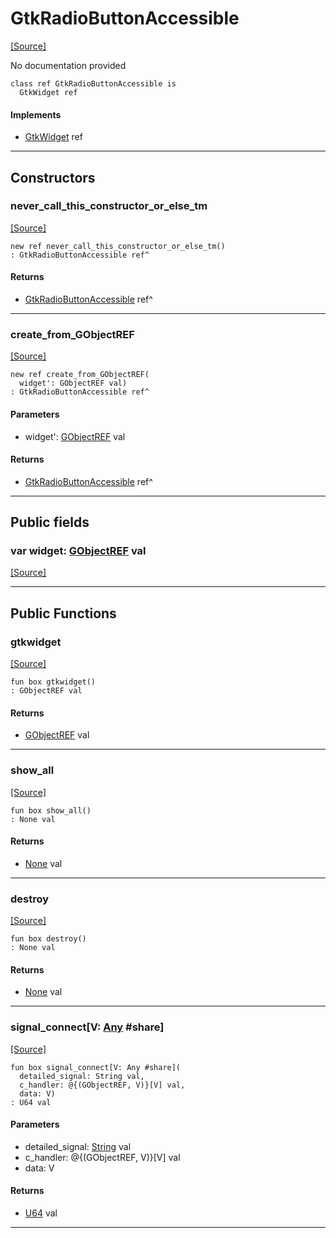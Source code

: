 # GtkRadioButtonAccessible
<span class="source-link">[[Source]](src/gtk3/GtkRadioButtonAccessible.md#L6)</span>

No documentation provided


```pony
class ref GtkRadioButtonAccessible is
  GtkWidget ref
```

#### Implements

* [GtkWidget](gtk3-GtkWidget.md) ref

---

## Constructors

### never_call_this_constructor_or_else_tm
<span class="source-link">[[Source]](src/gtk3/GtkRadioButtonAccessible.md#L13)</span>


```pony
new ref never_call_this_constructor_or_else_tm()
: GtkRadioButtonAccessible ref^
```

#### Returns

* [GtkRadioButtonAccessible](gtk3-GtkRadioButtonAccessible.md) ref^

---

### create_from_GObjectREF
<span class="source-link">[[Source]](src/gtk3/GtkRadioButtonAccessible.md#L16)</span>


```pony
new ref create_from_GObjectREF(
  widget': GObjectREF val)
: GtkRadioButtonAccessible ref^
```
#### Parameters

*   widget': [GObjectREF](gtk3-..-gobject-GObjectREF.md) val

#### Returns

* [GtkRadioButtonAccessible](gtk3-GtkRadioButtonAccessible.md) ref^

---

## Public fields

### var widget: [GObjectREF](gtk3-..-gobject-GObjectREF.md) val
<span class="source-link">[[Source]](src/gtk3/GtkRadioButtonAccessible.md#L10)</span>



---

## Public Functions

### gtkwidget
<span class="source-link">[[Source]](src/gtk3/GtkRadioButtonAccessible.md#L12)</span>


```pony
fun box gtkwidget()
: GObjectREF val
```

#### Returns

* [GObjectREF](gtk3-..-gobject-GObjectREF.md) val

---

### show_all
<span class="source-link">[[Source]](src/gtk3/GtkWidget.md#L4)</span>


```pony
fun box show_all()
: None val
```

#### Returns

* [None](builtin-None.md) val

---

### destroy
<span class="source-link">[[Source]](src/gtk3/GtkWidget.md#L7)</span>


```pony
fun box destroy()
: None val
```

#### Returns

* [None](builtin-None.md) val

---

### signal_connect\[V: [Any](builtin-Any.md) #share\]
<span class="source-link">[[Source]](src/gtk3/GtkWidget.md#L10)</span>


```pony
fun box signal_connect[V: Any #share](
  detailed_signal: String val,
  c_handler: @{(GObjectREF, V)}[V] val,
  data: V)
: U64 val
```
#### Parameters

*   detailed_signal: [String](builtin-String.md) val
*   c_handler: @{(GObjectREF, V)}[V] val
*   data: V

#### Returns

* [U64](builtin-U64.md) val

---

